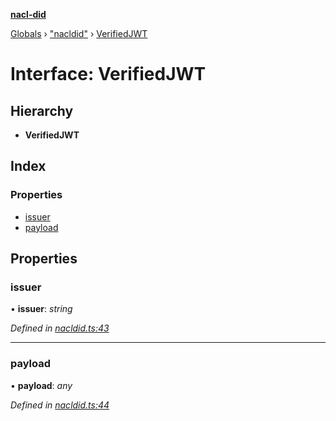**[nacl-did](../README.md)**

[Globals](../globals.md) › ["nacldid"](../modules/_nacldid_.md) › [VerifiedJWT](_nacldid_.verifiedjwt.md)

# Interface: VerifiedJWT

## Hierarchy

* **VerifiedJWT**

## Index

### Properties

* [issuer](_nacldid_.verifiedjwt.md#issuer)
* [payload](_nacldid_.verifiedjwt.md#payload)

## Properties

###  issuer

• **issuer**: *string*

*Defined in [nacldid.ts:43](https://github.com/uport-project/nacl-did/blob/3494a16/src/nacldid.ts#L43)*

___

###  payload

• **payload**: *any*

*Defined in [nacldid.ts:44](https://github.com/uport-project/nacl-did/blob/3494a16/src/nacldid.ts#L44)*